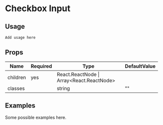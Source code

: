 # Checkbox Input

## Usage

```
Add usage here
```

## Props

| Name     | Required | Type                                      | DefaultValue |
| -------- | -------- | ----------------------------------------- | ------------ |
| children | yes      | React.ReactNode \| Array<React.ReactNode> |              |
| classes  |          | string                                    | ""           |

## Examples

Some possible examples here.
